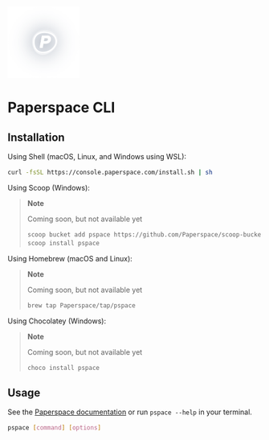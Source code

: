 ![Paperspace Logo](.assets/pSmallLogo.png)

# Paperspace CLI

## Installation

Using Shell (macOS, Linux, and Windows using WSL):

```sh
curl -fsSL https://console.paperspace.com/install.sh | sh
```

Using Scoop (Windows):

> **Note**
>
> Coming soon, but not available yet
>
> ```sh
> scoop bucket add pspace https://github.com/Paperspace/scoop-bucket.git
> scoop install pspace
> ```

Using Homebrew (macOS and Linux):

> **Note**
>
> Coming soon, but not available yet
>
> ```sh
> brew tap Paperspace/tap/pspace
> ```

Using Chocolatey (Windows):

> **Note**
>
> Coming soon, but not available yet
>
> ```sh
> choco install pspace
> ```

## Usage

See the [Paperspace documentation](https://docs.paperspace.com/cli) or run
`pspace --help` in your terminal.

```sh
pspace [command] [options]
```
